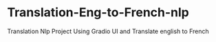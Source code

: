 # Translation-Eng-to-French-nlp
Translation Nlp Project Using Gradio UI and Translate english to French
